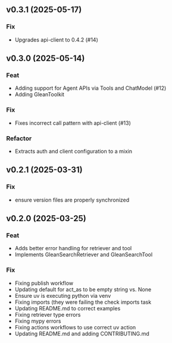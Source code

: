 ## v0.3.1 (2025-05-17)

### Fix

- Upgrades api-client to 0.4.2 (#14)

## v0.3.0 (2025-05-14)

### Feat

- Adding support for Agent APIs via Tools and ChatModel (#12)
- Adding GleanToolkit

### Fix

- Fixes incorrect call pattern with api-client (#13)

### Refactor

- Extracts auth and client configuration to a mixin

## v0.2.1 (2025-03-31)

### Fix

- ensure version files are properly synchronized

## v0.2.0 (2025-03-25)

### Feat

- Adds better error handling for retriever and tool
- Implements GleanSearchRetriever and GleanSearchTool

### Fix

- Fixing publish workflow
- Updating default for act_as to be empty string vs. None
- Ensure uv is executing python via venv
- Fixing imports (they were failing the check imports task
- Updating README.md to correct examples
- Fixing retriever type errors
- Fixing mypy errors
- Fixing actions workflows to use correct uv action
- Updating README.md and adding CONTRIBUTING.md
